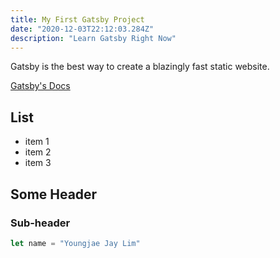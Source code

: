 ```yaml
---
title: My First Gatsby Project
date: "2020-12-03T22:12:03.284Z"
description: "Learn Gatsby Right Now"
---
```


Gatsby is the best way to create a blazingly fast static website.

[Gatsby's Docs](https://www.gatsbyjs.org)

## List

- item 1
- item 2
- item 3

## Some Header

### Sub-header

```javascript
let name = "Youngjae Jay Lim"
```
